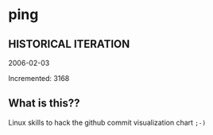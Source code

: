 # ping

## HISTORICAL ITERATION
2006-02-03

Incremented: 3168

## What is this?? 
Linux skills to hack the github commit visualization chart `;-)`
